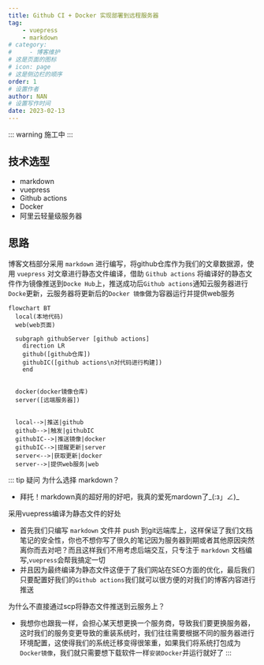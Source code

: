 ```yaml
---
title: Github CI + Docker 实现部署到远程服务器
tag:
    - vuepress
    - markdown
# category:
#     - 博客维护
# 这是页面的图标
# icon: page
# 这是侧边栏的顺序
order: 1
# 设置作者
author: NAN
# 设置写作时间
date: 2023-02-13
---
```

::: warning 施工中
:::


## 技术选型
- markdown
- vuepress
- Github actions
- Docker
- 阿里云轻量级服务器

## 思路
博客文档部分采用 `markdown` 进行编写，将github仓库作为我们的文章数据源，使用 `vuepress` 对文章进行静态文件编译，借助 `Github actions` 将编译好的静态文件作为镜像推送到`Docke Hub`上，推送成功后`Github actions`通知云服务器进行`Docke`更新，云服务器将更新后的`Docker 镜像`做为容器运行并提供web服务
```mermaid
flowchart BT
  local(本地代码)
  web(web页面)

  subgraph githubServer [github actions]
    direction LR
    github([github仓库])
    githubIC([github actions\n对代码进行构建])
    end


  docker(docker镜像仓库)
  server([远端服务器])


  local-->|推送|github
  github-->|触发|githubIC
  githubIC-->|推送镜像|docker
  githubIC-->|提醒更新|server
  server<-->|获取更新|docker
  server-->|提供web服务|web
```

::: tip 疑问
为什么选择 markdown？
- 拜托！markdown真的超好用的好吧，我真的爱死mardown了_(:з」∠)_

采用vuepress编译为静态文件的好处
- 首先我们只编写 `markdown` 文件并 push 到git远端库上，这样保证了我们文档笔记的安全性，你也不想你写了很久的笔记因为服务器到期或者其他原因突然离你而去对吧？而且这样我们不用考虑后端交互，只专注于 `markdown` 文档编写,`vuepress`会帮我搞定一切
- 并且因为最终编译为静态文件这便于了我们网站在SEO方面的优化，最后我们只要配置好我们的`Github actions`我们就可以很方便的对我们的博客内容进行推送

为什么不直接通过scp将静态文件推送到云服务上？
- 我想你也跟我一样，会担心某天想更换一个服务商，导致我们要更换服务器，这时我们的服务变更导致的重装系统时，我们往往需要根据不同的服务器进行环境配置，这使得我们的系统迁移变得很笨重，如果我们将系统打包成为`Docker镜像`，我们就只需要想下载软件一样`安装Docker`并运行就好了
:::

